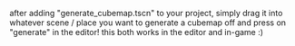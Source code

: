 after adding "generate_cubemap.tscn" to your project, simply drag it into whatever scene / place you want to generate a cubemap off and press on "generate" in the editor! this both works in the editor and in-game :)
